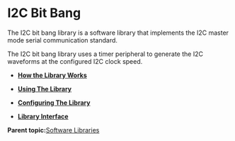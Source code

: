 # I2C Bit Bang

The I2C bit bang library is a software library that implements the I2C master mode serial communication standard.

The I2C bit bang library uses a timer peripheral to generate the I2C waveforms at the configured I2C clock speed.

-   **[How the Library Works](GUID-3FAC72DB-7A84-4EBF-82E8-F3756D795DB1.md)**  

-   **[Using The Library](GUID-3FF0F5C9-1505-4639-A838-A412BD8D6E00.md)**  

-   **[Configuring The Library](GUID-342F6C48-844D-418B-BD00-E9185853672D.md)**  

-   **[Library Interface](GUID-6CBA8AA0-7EF7-44B1-8D12-CD6A3067E53A.md)**  


**Parent topic:**[Software Libraries](GUID-7249D18B-E049-45D9-96DD-B6329375E344.md)

